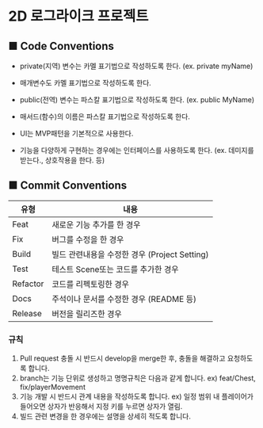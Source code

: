 #  2D 로그라이크 프로젝트

## ■ Code Conventions

- private(지역) 변수는 카멜 표기법으로 작성하도록 한다. (ex. private myName)
- 매개변수도 카멜 표기법으로 작성하도록 한다.

- public(전역) 변수는 파스칼 표기법으로 작성하도록 한다. (ex. public MyName)

- 매서드(함수)의 이름은 파스칼 표기법으로 작성하도록 한다.

- UI는 MVP패턴을 기본적으로 사용한다.
- 기능을 다양하게 구현하는 경우에는 인터페이스를 사용하도록 한다. (ex. 데미지를 받는다., 상호작용을 한다. 등)

## ■ Commit Conventions

|유형|내용|
|-|-|
|Feat|새로운 기능 추가를 한 경우|
|Fix|버그를 수정을 한 경우|
|Build|빌드 관련내용을 수정한 경우 (Project Setting)|
|Test|테스트 Scene또는 코드를 추가한 경우|
|Refactor|코드를 리펙토링한 경우|
|Docs|주석이나 문서를 수정한 경우 (README 등)|
|Release|버전을 릴리즈한 경우|

### 규칙

1. Pull request 충돌 시 반드시 develop을 merge한 후, 충돌을 해결하고 요청하도록 합니다.
2. branch는 기능 단위로 생성하고 명명규칙은 다음과 같게 합니다. ex) feat/Chest, fix/playerMovement
3. 기능 개발 시 반드시 관계 내용을 작성하도록 합니다. ex) 일정 범위 내 플레이어가 들어오면 상자가 반응해서 지정 키를 누르면 상자가 열림.
4. 빌드 관련 변경을 한 경우에는 설명을 상세히 적도록 합니다.
